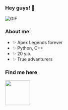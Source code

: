 ### Hey guys! 👋

<img alt="GIF" src="https://media1.giphy.com/media/tXjF40VAtnILzXO1bK/giphy.gif?cid=ecf05e47o99v6o6t7duvgekgfrnvbv6jsequay2tvu2q3wc9&ep=v1_gifs_search&rid=giphy.gif&ct=g">


### About me:
- ✨ Apex Legends forever
- ✨ Python, C++
- ✨ 20 y.o.
- ✨ True advanturers


### Find me here
<a href="https://steamcommunity.com/id/akumuuu/"> <img height=80px src="https://www.svgrepo.com/show/473800/steam.svg">
